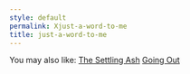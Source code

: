 ```yaml
---
style: default
permalink: Xjust-a-word-to-me
title: just-a-word-to-me
---
```

You may also like:
[The Settling Ash](http://scp-wiki.net/the-settling-ash)
[Going Out](http://scp-wiki.net/going-out)